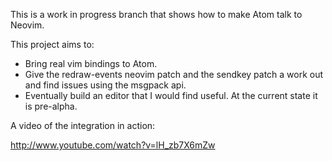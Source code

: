 This is a work in progress branch that shows how to make Atom talk to Neovim.

This project aims to:

* Bring real vim bindings to Atom.
* Give the redraw-events neovim patch and the sendkey patch a work out and find
issues using the msgpack api.
* Eventually build an editor that I would find useful. At the current state it is
pre-alpha.


A video of the integration in action:

http://www.youtube.com/watch?v=lH_zb7X6mZw


